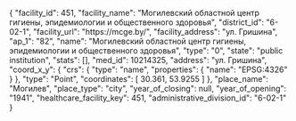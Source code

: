 {
    "facility_id": 451,
    "facility_name": "Могилевский областной центр гигиены, эпидемиологии и общественного здоровья",
    "district_id": "6-02-1",
    "facility_url": "https:\/\/mcge.by\/",
    "facility_address": "ул. Гришина",
    "ap_1": "82",
    "name": "Могилевский областной центр гигиены, эпидемиологии и общественного здоровья",
    "type": "0",
    "state": "public institution",
    "stats": [],
    "med_id": 10214325,
    "address": "ул. Гришина",
    "coord_x_y": {
        "crs": {
            "type": "name",
            "properties": {
                "name": "EPSG:4326"
            }
        },
        "type": "Point",
        "coordinates": [
            30.361,
            53.9255
        ]
    },
    "place_name": "Могилев",
    "place_type": "city",
    "year_of_closing": null,
    "year_of_opening": "1941",
    "healthcare_facility_key": 451,
    "administrative_division_id": "6-02-1"
}